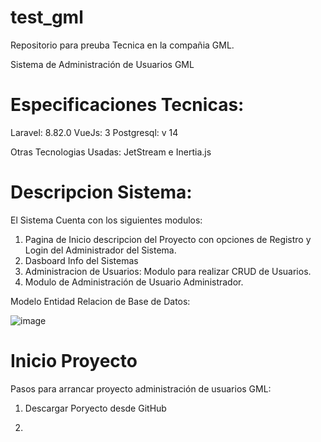 # test_gml
Repositorio para preuba Tecnica en la compañia GML.

Sistema de Administración de Usuarios GML

# Especificaciones Tecnicas:

Laravel: 8.82.0
VueJs: 3
Postgresql: v 14

Otras Tecnologias Usadas:
JetStream e Inertia.js

# Descripcion Sistema:

El Sistema Cuenta con los siguientes modulos:

1. Pagina de Inicio descripcion del Proyecto con opciones de Registro y Login del Administrador del Sistema.
2. Dasboard Info del Sistemas
3. Administracion de Usuarios: Modulo para realizar CRUD de Usuarios.
4. Modulo de Administración de Usuario Administrador.

Modelo Entidad Relacion de Base de Datos:

![image](https://user-images.githubusercontent.com/78924776/155909220-d14aaa25-7538-4a71-994c-f0ac25c67e40.png)

# Inicio Proyecto

Pasos para arrancar proyecto administración de usuarios GML:

1. Descargar Poryecto desde GitHub
  
3. 
